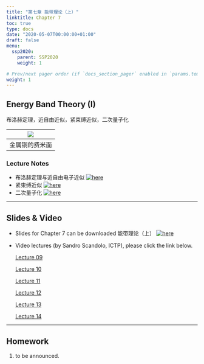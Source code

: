 ```yaml
---
title: "第七章 能带理论（上）"
linktitle: Chapter 7
toc: true
type: docs
date: "2020-05-07T00:00:00+01:00"
draft: false
menu:
  ssp2020:
    parent: SSP2020
    weight: 1

# Prev/next pager order (if `docs_section_pager` enabled in `params.toml`)
weight: 1
---
```




## Energy Band Theory (I)

布洛赫定理，近自由近似，紧束缚近似，二次量子化

| <img src="/courses/ssp2020/figs/FermiSurf.jpg" style="zoom:100%;" name="cv"/> |
| ------------------------------------------------------------ |
| 金属铜的费米面                                               |

### Lecture Notes

+ 布洛赫定理与近自由电子近似  [![here](/courses/ssp2020/figs/note7.jpg "Wei Li")](/courses/ssp2020/slides/notec7.pdf)  
+ 紧束缚近似  [![here](/courses/ssp2020/figs/notec7b.jpg "Wei Li")](/courses/ssp2020/slides/notec7b.pdf)  
+ 二次量子化  [![here](/courses/ssp2020/figs/notec7c.jpg "Wei Li")](/courses/ssp2020/slides/notec7c.pdf)  



****

## Slides & Video

+ Slides for Chapter 7 can be downloaded 能带理论（上）  [![here](/courses/ssp2020/figs/coverc7.jpg "Wei Li")](/courses/ssp2020/slides/slidesc7.pdf)  

+ Video lectures (by Sandro Scandolo, ICTP), please click the link below.

  [Lecture 09](https://www.bilibili.com/video/av47845416?p=9)

  [Lecture 10](https://www.bilibili.com/video/av47845416?p=10)

  [Lecture 11](https://www.bilibili.com/video/av47845416?p=11)

  [Lecture 12](https://www.bilibili.com/video/av47845416?p=12)

  [Lecture 13](https://www.bilibili.com/video/av47845416?p=13)

  [Lecture 14](https://www.bilibili.com/video/av47845416?p=14)

****

## Homework

1. to be announced.








